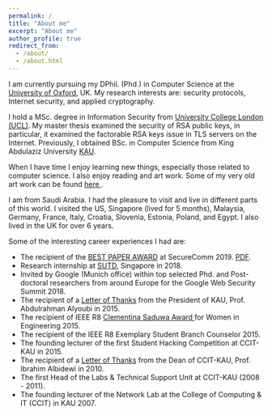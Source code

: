 ```yaml
---
permalink: /
title: "About me"
excerpt: "About me"
author_profile: true
redirect_from: 
  - /about/
  - /about.html
---
```

I am currently pursuing my DPhil. (Phd.) in Computer Science at the <a href="http://www.cs.ox.ac.uk">University of Oxford</a>, UK. My research interests are: security protocols, Internet security, and applied cryptography. 

I hold a MSc. degree in Information Security from <a href="http://www.cs.ucl.ac.uk/prospective_students/msc_information_security/">University College London (UCL)</a>. My master thesis examined the security of RSA public keys, in particular, it examined the factorable RSA keys issue in TLS servers on the Internet. Previously, I obtained BSc. in Computer Science from King Abdulaziz University <a href="http://www.kau.edu.sa/home_ENGLISH.aspx">KAU</a>.

When I have time I enjoy learning new things, especially those related to computer science. I also enjoy reading and art work. Some of my very old art work can be found <a href="https://www.behance.net/ealashwali/">here </a>.

I am from Saudi Arabia. I had the pleasure to visit and live in different parts of this world. I visited the US, Singapore (lived for 5 months), Malaysia, Germany, France, Italy, Croatia, Slovenia, Estonia, Poland, and Egypt. I also lived in the UK for over 6 years. 

Some of the interesting career experiences I had are: 
<ul>
<li> The recipient of the <a href="best_paper_cert.pdf">BEST PAPER AWARD</a> at SecureComm 2019. <a href="/publications/towards_fs.pdf">PDF</a>.</li> 
<li> Research internship at <a href="https://www.sutd.edu.sg">SUTD</a>, Singapore in 2018.</li> 
<li> Invited by Google (Munich office) within top selected Phd. and Post-doctoral researchers from around Europe for the Google Web Security Summit 2018.</li> 
<li> The recipient of a <a href="dr_youbi_letter.pdf">Letter of Thanks</a> from the President of KAU, Prof. Abdulrahman Alyoubi in 2015. </li>
<li> The recipient of IEEE R8 <a href="ieee_award.jpg"> Clementina Saduwa Award </a> for Women in Engineering 2015. </li>
<li> The recipient of the IEEE R8 Exemplary Student Branch Counselor 2015. </li>
<li> The founding lecturer of the first Student Hacking Competition at CCIT-KAU in 2015. </li> 
<li> The recipient of a <a href="dr_ibrahim_letter.pdf">Letter of Thanks</a> from the Dean of CCIT-KAU, Prof. Ibrahim Albidewi in 2010. </li>
<li> The first Head of the Labs & Technical Support Unit at CCIT-KAU (2008 - 2011). </li>
<li> The founding lecturer of the Network Lab at the College of Computing & IT (CCIT) in KAU 2007. </li>
</ul>
